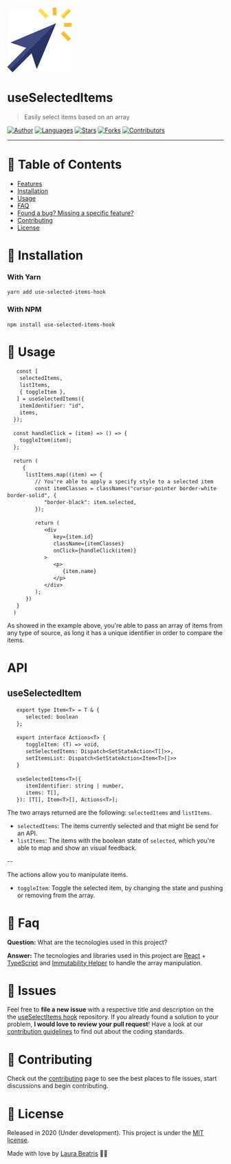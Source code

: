 <p align="left">
   <img src="./docs/logo.png" width="150px"/>
</p>

# useSelectedItems

> Easily select items based on an array

[![Author](https://img.shields.io/badge/author-LauraBeatris-283366?style=flat-square)](https://github.com/LauraBeatris)
[![Languages](https://img.shields.io/github/languages/count/LauraBeatris/use-selected-items-hook?color=%23283366&style=flat-square)](#)
[![Stars](https://img.shields.io/github/stars/LauraBeatris/use-selected-items-hook?color=283366&style=flat-square)](https://github.com/LauraBeatris/use-selected-items-hook/stargazers)
[![Forks](https://img.shields.io/github/forks/LauraBeatris/use-selected-items-hook?color=%23283366&style=flat-square)](https://github.com/LauraBeatris/use-selected-items-hook/network/members)
[![Contributors](https://img.shields.io/github/contributors/LauraBeatris/use-selected-items-hook?color=283366&style=flat-square)](https://github.com/LauraBeatris/use-selected-items-hook/graphs/contributors)

---

# :pushpin: Table of Contents

* [Features](#rocket-features)
* [Installation](#construction_worker-installation)
* [Usage](#pushpin-goals)
* [FAQ](#postbox-faq)
* [Found a bug? Missing a specific feature?](#bug-issues)
* [Contributing](#tada-contributing)
* [License](#closed_book-license)

# :construction_worker: Installation
### With Yarn

```
yarn add use-selected-items-hook
```

### With NPM
```
npm install use-selected-items-hook
```

# :pushpin: Usage

```
   const [
    selectedItems,
    listItems,
    { toggleItem },
   ] = useSelectedItems({
    itemIdentifier: "id",
    items,
  });

  const handleClick = (item) => () => {
    toggleItem(item);
  };

  return (
     {
      listItems.map((item) => {
         // You're able to apply a specify style to a selected item
         const itemClasses = classNames("cursor-pointer border-white border-solid", {
            "border-black": item.selected,
         });

         return (
            <div
               key={item.id}
               className={itemClasses}
               onClick={handleClick(item)}
            >
               <p>
                  {item.name}
               </p>
            </div>
         );
      })
   }
  )
```

As showed in the example above, you're able to pass an array of items from any type of source, as long it has a unique identifier in
order to compare the items.

# API

## useSelectedItem
```
   export type Item<T> = T & {
      selected: boolean
   };

   export interface Actions<T> {
      toggleItem: (T) => void,
      setSelectedItems: Dispatch<SetStateAction<T[]>>,
      setItemsList: Dispatch<SetStateAction<Item<T>[]>>
   }

   useSelectedItems<T>({
      itemIdentifier: string | number,
      items: T[],
   }): [T[], Item<T>[], Actions<T>];
```

The two arrays returned are the following: ``selectedItems`` and ``listItems``.

- ``selectedItems``: The items currently selected and that might be send for an API.
- ``listItems``: The items with the boolean state of ``selected``, which you're able to map and show an visual feedback.

--

The actions allow you to manipulate items.

- ``toggleItem``: Toggle the selected item, by changing the state and pushing or removing from the array.

# :postbox: Faq

**Question:** What are the tecnologies used in this project?

**Answer:** The tecnologies and libraries used in this project are [React](https://en.reactjs.org/) + [TypeScript](https://www.typescriptlang.org/) and [Immutability Helper](https://github.com/kolodny/immutability-helper) to
handle the array manipulation.

# :bug: Issues

Feel free to **file a new issue** with a respective title and description on the the [useSelectItems hook](https://github.com/LauraBeatris/use-selected-items-hook/issues) repository. If you already found a solution to your problem, **I would love to review your pull request**! Have a look at our [contribution guidelines](https://github.com/LauraBeatris/use-selected-items-hook/blob/master/CONTRIBUTING.md) to find out about the coding standards.

# :tada: Contributing

Check out the [contributing](https://github.com/LauraBeatris/use-selected-items-hook/blob/master/CONTRIBUTING.md) page to see the best places to file issues, start discussions and begin contributing.

# :closed_book: License

Released in 2020 (Under development).
This project is under the [MIT license](https://github.com/LauraBeatris/use-selected-items-hook/master/LICENSE).

Made with love by [Laura Beatris](https://github.com/LauraBeatris) 💜🚀
